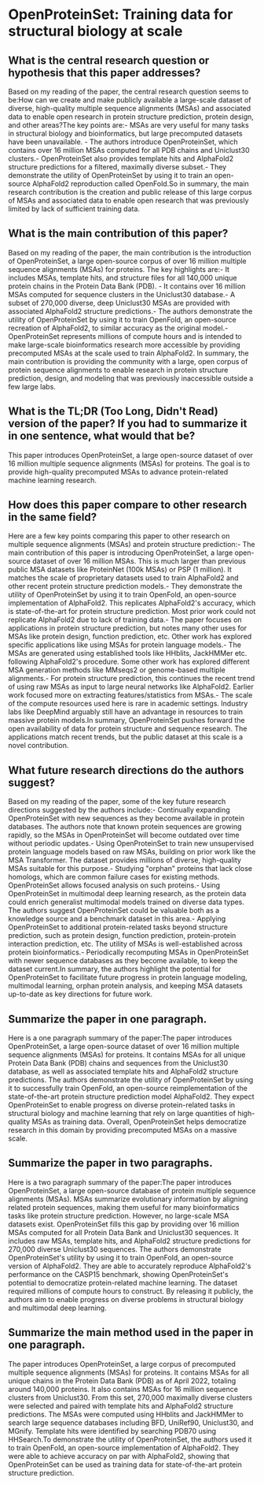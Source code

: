 # OpenProteinSet: Training data for structural biology at scale

## What is the central research question or hypothesis that this paper addresses?

Based on my reading of the paper, the central research question seems to be:How can we create and make publicly available a large-scale dataset of diverse, high-quality multiple sequence alignments (MSAs) and associated data to enable open research in protein structure prediction, protein design, and other areas?The key points are:- MSAs are very useful for many tasks in structural biology and bioinformatics, but large precomputed datasets have been unavailable. - The authors introduce OpenProteinSet, which contains over 16 million MSAs computed for all PDB chains and Uniclust30 clusters.- OpenProteinSet also provides template hits and AlphaFold2 structure predictions for a filtered, maximally diverse subset.- They demonstrate the utility of OpenProteinSet by using it to train an open-source AlphaFold2 reproduction called OpenFold.So in summary, the main research contribution is the creation and public release of this large corpus of MSAs and associated data to enable open research that was previously limited by lack of sufficient training data.


## What is the main contribution of this paper?

Based on my reading of the paper, the main contribution is the introduction of OpenProteinSet, a large open-source corpus of over 16 million multiple sequence alignments (MSAs) for proteins. The key highlights are:- It includes MSAs, template hits, and structure files for all 140,000 unique protein chains in the Protein Data Bank (PDB). - It contains over 16 million MSAs computed for sequence clusters in the Uniclust30 database.- A subset of 270,000 diverse, deep Uniclust30 MSAs are provided with associated AlphaFold2 structure predictions.- The authors demonstrate the utility of OpenProteinSet by using it to train OpenFold, an open-source recreation of AlphaFold2, to similar accuracy as the original model.- OpenProteinSet represents millions of compute hours and is intended to make large-scale bioinformatics research more accessible by providing precomputed MSAs at the scale used to train AlphaFold2. In summary, the main contribution is providing the community with a large, open corpus of protein sequence alignments to enable research in protein structure prediction, design, and modeling that was previously inaccessible outside a few large labs.


## What is the TL;DR (Too Long, Didn't Read) version of the paper? If you had to summarize it in one sentence, what would that be?

This paper introduces OpenProteinSet, a large open-source dataset of over 16 million multiple sequence alignments (MSAs) for proteins. The goal is to provide high-quality precomputed MSAs to advance protein-related machine learning research.


## How does this paper compare to other research in the same field?

Here are a few key points comparing this paper to other research on multiple sequence alignments (MSAs) and protein structure prediction:- The main contribution of this paper is introducing OpenProteinSet, a large open-source dataset of over 16 million MSAs. This is much larger than previous public MSA datasets like ProteinNet (100k MSAs) or PSP (1 million). It matches the scale of proprietary datasets used to train AlphaFold2 and other recent protein structure prediction models.- They demonstrate the utility of OpenProteinSet by using it to train OpenFold, an open-source implementation of AlphaFold2. This replicates AlphaFold2's accuracy, which is state-of-the-art for protein structure prediction. Most prior work could not replicate AlphaFold2 due to lack of training data.- The paper focuses on applications in protein structure prediction, but notes many other uses for MSAs like protein design, function prediction, etc. Other work has explored specific applications like using MSAs for protein language models.- The MSAs are generated using established tools like HHblits, JackHMMer etc. following AlphaFold2's procedure. Some other work has explored different MSA generation methods like MMseqs2 or genome-based multiple alignments.- For protein structure prediction, this continues the recent trend of using raw MSAs as input to large neural networks like AlphaFold2. Earlier work focused more on extracting features/statistics from MSAs.- The scale of the compute resources used here is rare in academic settings. Industry labs like DeepMind arguably still have an advantage in resources to train massive protein models.In summary, OpenProteinSet pushes forward the open availability of data for protein structure and sequence research. The applications match recent trends, but the public dataset at this scale is a novel contribution.


## What future research directions do the authors suggest?

Based on my reading of the paper, some of the key future research directions suggested by the authors include:- Continually expanding OpenProteinSet with new sequences as they become available in protein databases. The authors note that known protein sequences are growing rapidly, so the MSAs in OpenProteinSet will become outdated over time without periodic updates.- Using OpenProteinSet to train new unsupervised protein language models based on raw MSAs, building on prior work like the MSA Transformer. The dataset provides millions of diverse, high-quality MSAs suitable for this purpose.- Studying "orphan" proteins that lack close homologs, which are common failure cases for existing methods. OpenProteinSet allows focused analysis on such proteins.- Using OpenProteinSet in multimodal deep learning research, as the protein data could enrich generalist multimodal models trained on diverse data types. The authors suggest OpenProteinSet could be valuable both as a knowledge source and a benchmark dataset in this area.- Applying OpenProteinSet to additional protein-related tasks beyond structure prediction, such as protein design, function prediction, protein-protein interaction prediction, etc. The utility of MSAs is well-established across protein bioinformatics.- Periodically recomputing MSAs in OpenProteinSet with newer sequence databases as they become available, to keep the dataset current.In summary, the authors highlight the potential for OpenProteinSet to facilitate future progress in protein language modeling, multimodal learning, orphan protein analysis, and keeping MSA datasets up-to-date as key directions for future work.


## Summarize the paper in one paragraph.

Here is a one paragraph summary of the paper:The paper introduces OpenProteinSet, a large open-source dataset of over 16 million multiple sequence alignments (MSAs) for proteins. It contains MSAs for all unique Protein Data Bank (PDB) chains and sequences from the Uniclust30 database, as well as associated template hits and AlphaFold2 structure predictions. The authors demonstrate the utility of OpenProteinSet by using it to successfully train OpenFold, an open-source reimplementation of the state-of-the-art protein structure prediction model AlphaFold2. They expect OpenProteinSet to enable progress on diverse protein-related tasks in structural biology and machine learning that rely on large quantities of high-quality MSAs as training data. Overall, OpenProteinSet helps democratize research in this domain by providing precomputed MSAs on a massive scale.


## Summarize the paper in two paragraphs.

Here is a two paragraph summary of the paper:The paper introduces OpenProteinSet, a large open-source database of protein multiple sequence alignments (MSAs). MSAs summarize evolutionary information by aligning related protein sequences, making them useful for many bioinformatics tasks like protein structure prediction. However, no large-scale MSA datasets exist. OpenProteinSet fills this gap by providing over 16 million MSAs computed for all Protein Data Bank and Uniclust30 sequences. It includes raw MSAs, template hits, and AlphaFold2 structure predictions for 270,000 diverse Uniclust30 sequences. The authors demonstrate OpenProteinSet's utility by using it to train OpenFold, an open-source version of AlphaFold2. They are able to accurately reproduce AlphaFold2's performance on the CASP15 benchmark, showing OpenProteinSet's potential to democratize protein-related machine learning. The dataset required millions of compute hours to construct. By releasing it publicly, the authors aim to enable progress on diverse problems in structural biology and multimodal deep learning.


## Summarize the main method used in the paper in one paragraph.

The paper introduces OpenProteinSet, a large corpus of precomputed multiple sequence alignments (MSAs) for proteins. It contains MSAs for all unique chains in the Protein Data Bank (PDB) as of April 2022, totaling around 140,000 proteins. It also contains MSAs for 16 million sequence clusters from Uniclust30. From this set, 270,000 maximally diverse clusters were selected and paired with template hits and AlphaFold2 structure predictions. The MSAs were computed using HHblits and JackHMMer to search large sequence databases including BFD, UniRef90, Uniclust30, and MGnify. Template hits were identified by searching PDB70 using HHSearch.To demonstrate the utility of OpenProteinSet, the authors used it to train OpenFold, an open-source implementation of AlphaFold2. They were able to achieve accuracy on par with AlphaFold2, showing that OpenProteinSet can be used as training data for state-of-the-art protein structure prediction.
